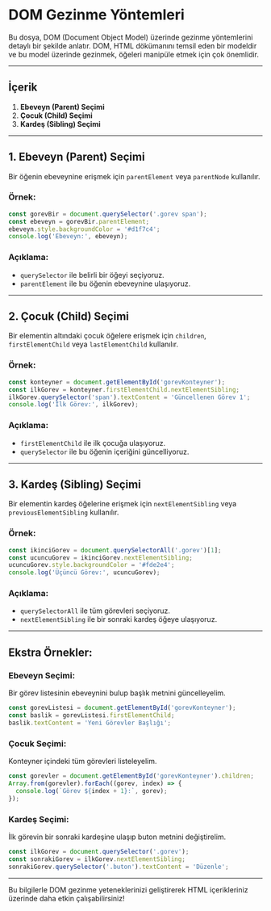 # DOM Gezinme Yöntemleri

Bu dosya, DOM (Document Object Model) üzerinde gezinme yöntemlerini detaylı bir şekilde anlatır. DOM, HTML dökümanını temsil eden bir modeldir ve bu model üzerinde gezinmek, öğeleri manipüle etmek için çok önemlidir.

---

## İçerik

1. **Ebeveyn (Parent) Seçimi**
2. **Çocuk (Child) Seçimi**
3. **Kardeş (Sibling) Seçimi**

---

## 1. **Ebeveyn (Parent) Seçimi**
Bir öğenin ebeveynine erişmek için `parentElement` veya `parentNode` kullanılır.

### Örnek:

```javascript
const gorevBir = document.querySelector('.gorev span');
const ebeveyn = gorevBir.parentElement;
ebeveyn.style.backgroundColor = '#d1f7c4';
console.log('Ebeveyn:', ebeveyn);
```

### Açıklama:
- `querySelector` ile belirli bir öğeyi seçiyoruz.
- `parentElement` ile bu öğenin ebeveynine ulaşıyoruz.

---

## 2. **Çocuk (Child) Seçimi**
Bir elementin altındaki çocuk öğelere erişmek için `children`, `firstElementChild` veya `lastElementChild` kullanılır.

### Örnek:

```javascript
const konteyner = document.getElementById('gorevKonteyner');
const ilkGorev = konteyner.firstElementChild.nextElementSibling;
ilkGorev.querySelector('span').textContent = 'Güncellenen Görev 1';
console.log('İlk Görev:', ilkGorev);
```

### Açıklama:
- `firstElementChild` ile ilk çocuğa ulaşıyoruz.
- `querySelector` ile bu öğenin içeriğini güncelliyoruz.

---

## 3. **Kardeş (Sibling) Seçimi**
Bir elementin kardeş öğelerine erişmek için `nextElementSibling` veya `previousElementSibling` kullanılır.

### Örnek:

```javascript
const ikinciGorev = document.querySelectorAll('.gorev')[1];
const ucuncuGorev = ikinciGorev.nextElementSibling;
ucuncuGorev.style.backgroundColor = '#fde2e4';
console.log('Üçüncü Görev:', ucuncuGorev);
```

### Açıklama:
- `querySelectorAll` ile tüm görevleri seçiyoruz.
- `nextElementSibling` ile bir sonraki kardeş öğeye ulaşıyoruz.

---

## Ekstra Örnekler:

### Ebeveyn Seçimi:
Bir görev listesinin ebeveynini bulup başlık metnini güncelleyelim.

```javascript
const gorevListesi = document.getElementById('gorevKonteyner');
const baslik = gorevListesi.firstElementChild;
baslik.textContent = 'Yeni Görevler Başlığı';
```

### Çocuk Seçimi:
Konteyner içindeki tüm görevleri listeleyelim.

```javascript
const gorevler = document.getElementById('gorevKonteyner').children;
Array.from(gorevler).forEach((gorev, index) => {
  console.log(`Görev ${index + 1}:`, gorev);
});
```

### Kardeş Seçimi:
İlk görevin bir sonraki kardeşine ulaşıp buton metnini değiştirelim.

```javascript
const ilkGorev = document.querySelector('.gorev');
const sonrakiGorev = ilkGorev.nextElementSibling;
sonrakiGorev.querySelector('.buton').textContent = 'Düzenle';
```

---

Bu bilgilerle DOM gezinme yeteneklerinizi geliştirerek HTML içerikleriniz üzerinde daha etkin çalışabilirsiniz!

